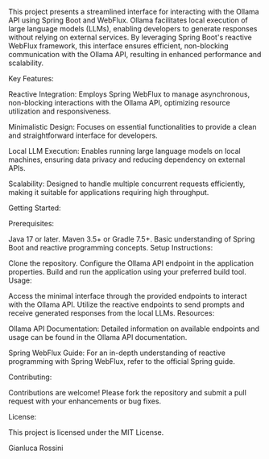 This project presents a streamlined interface for interacting with the Ollama API using Spring Boot and WebFlux. Ollama facilitates local execution of large language models (LLMs), enabling developers to generate responses without relying on external services. By leveraging Spring Boot's reactive WebFlux framework, this interface ensures efficient, non-blocking communication with the Ollama API, resulting in enhanced performance and scalability.

Key Features:

Reactive Integration: Employs Spring WebFlux to manage asynchronous, non-blocking interactions with the Ollama API, optimizing resource utilization and responsiveness.

Minimalistic Design: Focuses on essential functionalities to provide a clean and straightforward interface for developers.

Local LLM Execution: Enables running large language models on local machines, ensuring data privacy and reducing dependency on external APIs.

Scalability: Designed to handle multiple concurrent requests efficiently, making it suitable for applications requiring high throughput.

Getting Started:

Prerequisites:

Java 17 or later.
Maven 3.5+ or Gradle 7.5+.
Basic understanding of Spring Boot and reactive programming concepts.
Setup Instructions:

Clone the repository.
Configure the Ollama API endpoint in the application properties.
Build and run the application using your preferred build tool.
Usage:

Access the minimal interface through the provided endpoints to interact with the Ollama API.
Utilize the reactive endpoints to send prompts and receive generated responses from the local LLMs.
Resources:

Ollama API Documentation: Detailed information on available endpoints and usage can be found in the Ollama API documentation.

Spring WebFlux Guide: For an in-depth understanding of reactive programming with Spring WebFlux, refer to the official Spring guide.

Contributing:

Contributions are welcome! Please fork the repository and submit a pull request with your enhancements or bug fixes.

License:

This project is licensed under the MIT License.


Gianluca Rossini
